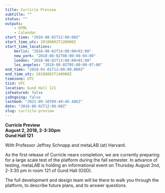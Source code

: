 ```yaml
---
title: Curricle Preview
subtitle: ""
status: ""
outputs:
    - HTML
    - Calendar
start_time: "2018-08-02T12:00:00Z"
start_time_utc: 20180802T120000Z
start_time_locations:
    berlin: "2018-08-02T14:00:00+02:00"
    new_york: "2018-08-02T08:00:00-04:00"
    london: "2018-08-02T13:00:00+01:00"
    los_angeles: "2018-08-02T05:00:00-07:00"
end_time: "2018-01-01T12:00:00.000Z"
end_time_utc: 20180802T140000Z
timezone: UTC
tzid: UTC
location: Gund Hall 121
isFeatured: false
isOngoing: false
lastmod: "2021-09-16T09:49:46.486Z"
date: "2018-08-02T12:00:00Z"
slug: curricle-preview
---
```

**Curricle Preview<br />
August 2, 2018, 2-3:30pm<br />
Gund Hall 121**

With Professor Jeffrey Schnapp and metaLAB (at) Harvard.

As the first release of Curricle nears completion,  we are currently preparing for a large scale test of the platform during the fall semester. In advance of testing, metaLAB is holding an informational event on Thursday August 2nd, 2-3:30 pm in room 121 of Gund Hall (GSD).

The full development and design team will be there to walk you through the platform, to describe future plans, and to answer questions.
